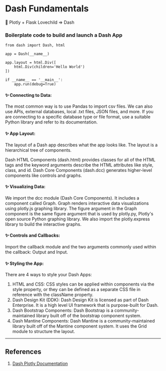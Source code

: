 # Dash Fundamentals

💖 Plotly + Flask Lovechild => Dash

### Boilerplate code to build and launch a Dash App

```
from dash import Dash, html

app = Dash(__name__)

app.layout = html.Div([
    html.Div(children='Hello World')
])

if __name__ == '__main__':
    app.run(debug=True)
```

#### ✨ Connecting to Data:

The most common way is to use Pandas to import csv files. We can also use APIs, external databases, local .txt files, JSON files, and more. If you are connecting to a specific database type or file format, use a suitable Python library and refer to its documentation.


#### ✨ App Layout:

The layout of a Dash app describes what the app looks like. The layout is a hierarchical tree of components.

Dash HTML Components (dash.html) provides classes for all of the HTML tags and the keyword arguments describe the HTML attributes like style, class, and id. Dash Core Components (dash.dcc) generates higher-level components like controls and graphs.

#### ✨ Visualizing Data:

We import the dcc module (Dash Core Components). It includes a component called Graph. Graph renders interactive data visualizations using  plotly.js graphing library. The figure argument in the Graph component is the same figure argument that is used by plotly.py, Plotly's open source Python graphing library. We also import the plotly.express library to build the interactive graphs.


#### ✨ Controls and Callbacks: 

Import the callback module and the two arguments commonly used within the callback: Output and Input.


#### ✨ Styling the App:

There are 4 ways to style your Dash Apps:
1. HTML and CSS: CSS styles can be applied within components via the style property, or they can be defined as a separate CSS file in reference with the className property.
2. Dash Design Kit (DDK): Dash Design Kit is licensed as part of Dash Enterprise. It is a high level UI framework that is purpose-built for Dash.
3. Dash Bootstrap Components: Dash Bootstrap is a community-maintained library built off of the bootstrap component system. 
4. Dash Mantine Components: Dash Mantine is a community-maintained library built off of the Mantine component system. It uses the Grid module to structure the layout.


--------------


## References
1. [Dash Plotly Documentation](https://dash.plotly.com/)
